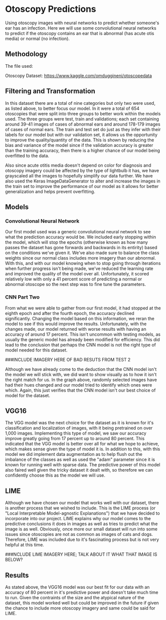 # Otoscopy Predictions

Using otoscopy images with neural networks to predict whether someone's ear has an infection. Here we will use some convolutional neural networks to predict if the otoscopy contains an ear that is abnormal (has acute otis media) or normal (no infection).


## Methodology
The file used:

Otoscopy Dataset: https://www.kaggle.com/omduggineni/otoscopedata

## Filtering and Transformation
In this dataset there are a total of nine categories but only two were used, as listed above, to better focus our model. In it were a total of 654 otoscopies that were split into three groups to better work within the models used. The three groups were test, train and validations; each set containing around 39-41 images of cases of abnormal ears and around 178-179 images of cases of normal ears. The train and test set do just as they infer with their labels for our model but with our validation set, it allows us the opportunity to improve the quality/quantity of the data. This is shown by reducing the bias and variance of the model since if the validation accuracy is greater than the training accuracy, then there is a higher chance of our model being overfitted to the data.

Also since acute otitis media doesn't depend on color for diagnosis and otoscopy imagery could be affected by the type of lightbulb it has, we have grayscaled all the images to hopefully simplify our data further. We have also used the Keras ImageDataGenerator to alter and increase the images in the train set to improve the performance of our model as it allows for better generalization and helps prevent overfitting.

## Models

### Convolutional Neural Network
Our first model used was a generic convolutional neural network to see what the prediction accuracy would be. We included early stopping within the model, which will stop the epochs (otherwise known as how many passes the dataset has gone forwards and backwards in its entirity) based on the conditions we've given it. We've also made sure to balance the class weights since our normal class includes more imagery than our abnormal. With this, and with our model knowing when to stop going through iterations when further progress isn't being made, we've reduced the learning rate and improved the quality of the model over all. Unfortunately, it scored relatively low with only a 41 percent score of predicting a normal or abnormal otoscope so the next step was to fine tune the parameters. 


### CNN Part Two

From what we were able to gather from our first model, it had stopped at the eighth epoch and after the fourth epoch, the accuracy declined significantly. Changing the model based on this information, we reran the model to see if this would improve the results. Unfortunately, with the changes made, our model returned with worse results with having an accuracy of around 17 percent. This isn't uncommon with testing models, as usually the generic model has already been modified for efficiency. This did lead to the conclusion that perhaps the CNN model is not the right type of model needed for this dataset.



###INCLUDE IMAGERY HERE OF BAD RESUTS FROM TEST 2



Although we have already come to the deduction that the CNN model isn't the model we will stick with, we did want to show visually as to how it isn't the right match for us. In the graph above, randomly selected images have had their hues changed and our model tried to identify which ones were which. Again, this just verifies that the CNN model isn't our best choice of model for the dataset.


## VGG16
The VGG model was the next choice for the dataset as it is known for it's classification and localization of images, with it being pretrained on over 1,000 images. Implementing this type of model, we saw our accuracy improve greatly going from 17 percent up to around 80 percent. This indicated that the VGG model is better over all for what we hope to achieve, which makes sense given the type of model it is. In addition to this, with this model we did implement data augmentation as to help flush out the imbalance of the classes as well as used the "adam" parameter since it is known for running well with sparse data. The predictive power of this model also faired well given the tricky dataset it dealt with, so therefore we can confidently choose this as the model we will use.


## LIME
Although we have chosen our model that works well with our dataset, there is another process that we wished to include. This is the LIME process (or "Local Interpretable Model-agnostic Explanations") that we have decided to incorporate into our project. LIME explains why our model comes to the predictive conclusions it does in images as well as tries to predict what the image is as well. Obviously, once more our small dataset will run into some issues since otoscopies are not as common as images of cats and dogs. Therefore, LIME was included due to it's fascinating process but is not very helpful at this time.  

###NCLUDE LIME IMAGERY HERE; TALK ABOUT IT WHAT THAT IMAGE IS BELOW?


## Results
As stated above, the VGG16 model was our best fit for our data with an accuracy of 80 percent in it's predictive power and doesn't take much time to run. Given the contraints of the size and the atypical nature of the dataset, this model worked well but could be improved in the future if given the chance to include more otoscopy imagery and same could be said for LIME.  
